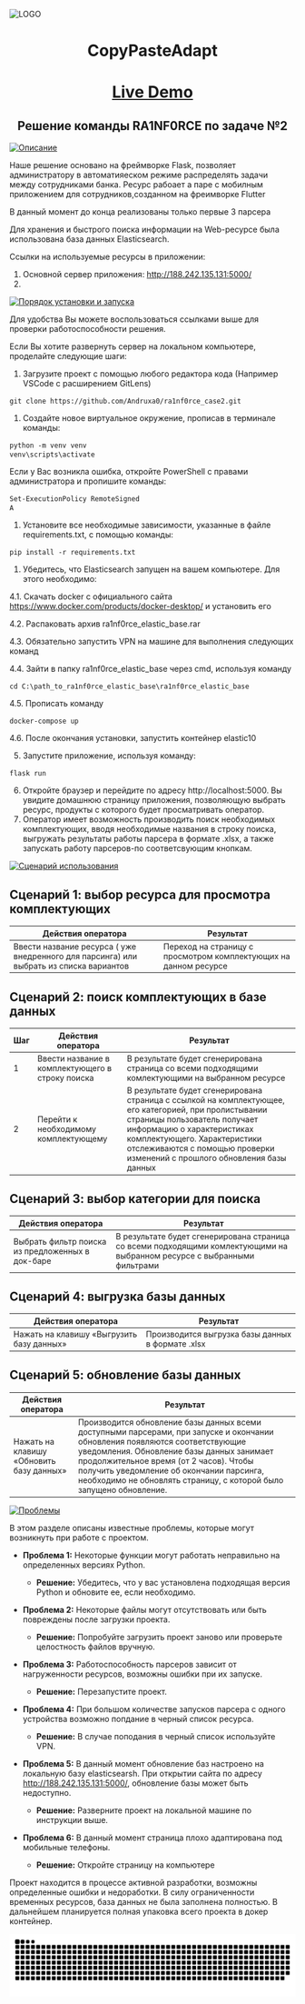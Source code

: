 



![LOGO](https://storage.blackterminal.com/source/img/emitents/background_img_logo/1/2VNzTGsSAtMWkjd1czBI5JXSmv0S-So8.jpg)

<h1 align="center">CopyPasteAdapt</h1>
<h1 align="center"><a href="http://188.242.135.131:5000/">Live Demo</a></h21>
<h2 align="center">Решение команды RA1NF0RCE по задаче №2</h2>


[![Описание](https://readme-typing-svg.herokuapp.com?font=Fira+Code&pause=1000&color=008BFF&background=2DFFDA00&width=435&lines=%D0%9E%D0%BF%D0%B8%D1%81%D0%B0%D0%BD%D0%B8%D0%B5)](https://git.io/typing-svg)

Наше решение основано на фреймворке Flask, позволяет администратору в автоматияеском режиме распределять задачи между сотрудниками банка. Ресурс рабоает а паре с мобилным приложением для сотрудников,созданном на фреимворке Flutter

В данный момент до конца реализованы только первые 3 парсера

Для хранения и быстрого поиска информации на Web-ресурсе была использована база данных Elasticsearch.

Ссылки на используемые ресурсы в приложении:
1. Основной сервер приложения: http://188.242.135.131:5000/
2.

[![Порядок установки и запуска](https://readme-typing-svg.herokuapp.com?font=Fira+Code&pause=1000&color=008BFF&background=2DFFDA00&width=435&lines=%D0%9F%D0%BE%D1%80%D1%8F%D0%B4%D0%BE%D0%BA+%D1%83%D1%81%D1%82%D0%B0%D0%BD%D0%BE%D0%B2%D0%BA%D0%B8+%D0%B8+%D0%B7%D0%B0%D0%BF%D1%83%D1%81%D0%BA%D0%B0)](https://git.io/typing-svg)

Для удобства Вы можете воспользоваться ссылками выше для проверки работоспособности решения.

Если Вы хотите развернуть сервер на локальном компьютере, проделайте следующие шаги:
1. Загрузите проект с помощью любого редактора кода (Например VSCode с расширением GitLens)
```
git clone https://github.com/Andruxa0/ra1nf0rce_case2.git
```
1. Создайте новое виртуальное окружение, прописав в терминале команды:
```
python -m venv venv
venv\scripts\activate
```
Если у Вас возникла ошибка, откройте PowerShell с правами администратора и пропишите команды:
```
Set-ExecutionPolicy RemoteSigned
A
```
1. Установите все необходимые зависимости, указанные в файле requirements.txt, с помощью команды:
```
pip install -r requirements.txt
```
1. Убедитесь, что Elasticsearch запущен на вашем компьютере. Для этого необходимо:

4.1. Скачать docker c официального сайта https://www.docker.com/products/docker-desktop/ и установить его

4.2. Распаковать архив ra1nf0rce_elastic_base.rar

4.3. Обязательно запустить VPN на машине для выполнения следующих команд

4.4. Зайти в папку ra1nf0rce_elastic_base через cmd, используя команду 
```
cd C:\path_to_ra1nf0rce_elastic_base\ra1nf0rce_elastic_base
```
4.5. Прописать команду 
```
docker-compose up
```
4.6. После окончания установки, запустить контейнер elastic10

5. Запустите приложение, используя команду:
```
flask run
```
6. Откройте браузер и перейдите по адресу http://localhost:5000. Вы увидите домашнюю страницу приложения, позволяющую выбрать ресурс, продукты с которого будет просматривать оператор.
7. Оператор имеет возможность производить поиск необходимых комплектующих, вводя необходимые названия в строку поиска, выгружать результаты работы парсера в формате .xlsx, а также запускать работу парсеров-по соответсвующим кнопкам.

[![Сценарий использования](https://readme-typing-svg.herokuapp.com?font=Fira+Code&pause=1000&color=008BFF&background=2DFFDA00&width=435&lines=%D0%A1%D1%86%D0%B5%D0%BD%D0%B0%D1%80%D0%B8%D0%B9+%D0%B8%D1%81%D0%BF%D0%BE%D0%BB%D1%8C%D0%B7%D0%BE%D0%B2%D0%B0%D0%BD%D0%B8%D1%8F)](https://git.io/typing-svg)

## Сценарий 1: выбор ресурса для просмотра комплектующих

| Действия оператора | Результат |
|------------|---------------------|
 Ввести название ресурса ( уже внедренного для парсинга) или выбрать из списка вариантов |Переход на страницу с просмотром комплектующих на данном ресурсе

## Сценарий 2: поиск комплектующих в базе данных 

| Шаг | Действия оператора | Результат |
|-----|------------|---------------------|
| 1   | Ввести название в комплектующего в  строку поиска           | В результате будет сгенерирована страница со всеми подходящими комлектующими на выбранном ресурсе |
| 2    | Перейти к необходимому комплектующему           | В результате будет сгенерирована страница с ссылкой на комплектующее, его категорией, при пролистывании страницы пользователь получает информацию о характеристиках комплектующего. Характеристики отслеживаются с помощью проверки изменений с прошлого обновления базы данных|

## Сценарий 3: выбор категории для поиска

| Действия оператора | Результат |
|------------|---------------------|
| Выбрать фильтр поиска из предложенных в док-баре          | В результате будет сгенерирована страница со всеми подходящими комлектующими на выбранном ресурсе с выбранными фильтрами |

## Сценарий 4: выгрузка базы данных

| Действия оператора | Результат |
|------------|---------------------|
|Нажать на клавишу «Выгрузить базу данных»|Производится выгрузка базы данных в формате .xlsx

## Сценарий 5: обновление базы данных

| Действия оператора | Результат |
|------------|---------------------|
|Нажать на клавишу «Обновить базу данных»|Производится обновление базы данных всеми доступными парсерами, при запуске и окончании обновления появляются соответствующие уведомления. Обновление базы данных занимает продолжительное время (от 2 часов). Чтобы получить уведомление об окончании парсинга, необходимо не обновлять страницу, с которой было запущено обновление.

[![Проблемы](https://readme-typing-svg.demolab.com?font=Fira+Code&pause=1000&color=FF040F&width=435&lines=%D0%92%D0%BE%D0%B7%D0%BC%D0%BE%D0%B6%D0%BD%D1%8B%D0%B5+%D0%BF%D1%80%D0%BE%D0%B1%D0%BB%D0%B5%D0%BC%D1%8B)](https://git.io/typing-svg)

В этом разделе описаны известные проблемы, которые могут возникнуть при работе с проектом.

- **Проблема 1:** Некоторые функции могут работать неправильно на определенных версиях Python.
  - **Решение:** Убедитесь, что у вас установлена подходящая версия Python и обновите ее, если необходимо.

- **Проблема 2:** Некоторые файлы могут отсутствовать или быть повреждены после загрузки проекта.
  - **Решение:** Попробуйте загрузить проект заново или проверьте целостность файлов вручную.

- **Проблема 3:** Работоспособность парсеров зависит от нагруженности ресурсов, возможны ошибки при их запуске.
  - **Решение:** Перезапустите проект.

- **Проблема 4:** При большом количестве запусков парсера с одного устройства возможно попдание в черный список ресурса.
  - **Решение:** В случае поподания в черный список используйте VPN.

- **Проблема 5:** В данный момент обновление баз настроено на локальную базу elasticsearsh. При открытии сайта по адресу http://188.242.135.131:5000/, обновление базы может быть недоступно.
  - **Решение:** Разверните проект на локальной машине по инструкции выше.

- **Проблема 6:** В данный момент страница плохо адаптирована под мобильные телефоны.
  - **Решение:** Откройте страницу на компьютере

Проект находится в процессе активной разработки, возможны определенные ошибки и недоработки. В силу ограниченности временных ресурсов, база данных не была заполнена полностью. В дальнейшем планируется полная упаковка всего проекта в докер контейнер.



![](https://github.com/Platane/snk/raw/output/github-contribution-grid-snake.svg)